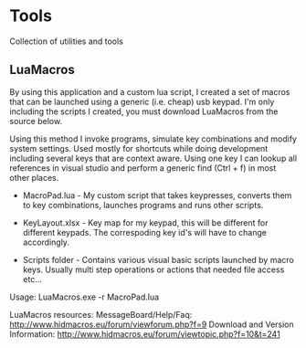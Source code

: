 # Tools
Collection of utilities and tools

LuaMacros
-------------------------
By using this application and a custom lua script, I created a set of macros that can be launched using a generic (i.e. cheap) usb keypad. I'm only including the scripts I created, you must download LuaMacros from the source below.

Using this method I invoke programs, simulate key combinations and modify system settings. Used mostly for shortcuts while doing development including several keys that are context aware. Using one key I can lookup all references in visual studio and perform a generic find (Ctrl + f) in most other places.

- MacroPad.lua - My custom script that takes keypresses, converts them to key combinations, launches programs and runs other scripts.

- KeyLayout.xlsx - Key map for my keypad, this will be different for different keypads. The correspoding key id's will have to change accordingly.

- Scripts folder - Contains various visual basic scripts launched by macro keys. Usually multi step operations or actions that needed file access etc...

Usage:
    LuaMacros.exe -r MacroPad.lua


LuaMacros resources:
MessageBoard/Help/Faq: http://www.hidmacros.eu/forum/viewforum.php?f=9
Download and Version Information:  http://www.hidmacros.eu/forum/viewtopic.php?f=10&t=241

